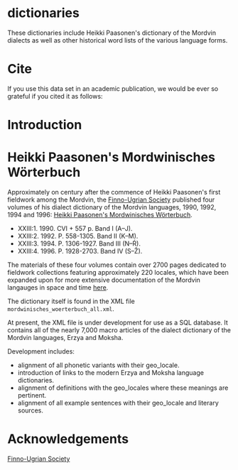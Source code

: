 # dictionaries
These dictionaries include Heikki Paasonen's dictionary of the Mordvin dialects as well as other historical word lists of the various language forms.


# Cite

If you use this data set in an academic publication, we would be ever so grateful if you cited it as follows:


# Introduction


# Heikki Paasonen's Mordwinisches Wörterbuch
Approximately on century after the commence of Heikki Paasonen's first fieldwork among the Mordvin, the [Finno-Ugrian Society](https://www.sgr.fi/) published four volumes of his dialect dictionary of the Mordvin languages, 1990, 1992, 1994 and 1996: [Heikki Paasonen's Mordwinisches Wörterbuch](https://www.sgr.fi/fi/items/show/413).
* XXIII:1. 1990. CVI + 557 p. Band I (A–J).
* XXIII:2. 1992. P. 558-1305. Band II (K–M).
* XXIII:3. 1994. P. 1306-1927. Band III (N–Ŕ).
* XXIII:4. 1996. P. 1928-2703. Band IV (S–Ž).

The materials of these four volumes contain over 2700 pages dedicated to fieldwork collections featuring approximately 220 locales, which have been expanded upon for more extensive documentation of the Mordvin langauges in space and time [here](erme_geo.csv). 

The dictionary itself is found in the XML file ```mordwinisches_woerterbuch_all.xml```.

At present, the XML file is under development for use as a SQL database. It contains all of the nearly 7,000 macro articles of the dialect dictionary of the Mordvin languages, Erzya and Moksha.

Development includes:
* alignment of all phonetic variants with their geo_locale.
* introduction of links to the modern Erzya and Moksha language dictionaries.
* alignment of definitions with the geo_locales where these meanings are pertinent.
* alignment of all example sentences with their geo_locale and literary sources.



# Acknowledgements
[Finno-Ugrian Society](https://www.sgr.fi/)